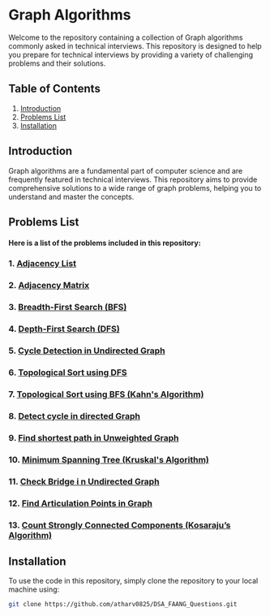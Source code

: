 # Graph Algorithms

Welcome to the repository containing a collection of Graph algorithms commonly asked in technical interviews. This repository is designed to help you prepare for technical interviews by providing a variety of challenging problems and their solutions.

## Table of Contents
1. [Introduction](#introduction)
2. [Problems List](#problems-list)
3. [Installation](#installation)

## Introduction

Graph algorithms are a fundamental part of computer science and are frequently featured in technical interviews. This repository aims to provide comprehensive solutions to a wide range of graph problems, helping you to understand and master the concepts.

## Problems List

#### Here is a list of the problems included in this repository:

### 1. [Adjacency List](AdjacancyList.cpp)
### 2. [Adjacency Matrix](AdjacancyMatrix.cpp)
### 3. [Breadth-First Search (BFS)](BSF.cpp)
### 4. [Depth-First Search (DFS)](DSF.cpp)
### 5. [Cycle Detection in Undirected Graph](isCycle.cpp)
### 6. [Topological Sort using DFS](Topological_sort.cpp)
### 7. [Topological Sort using BFS (Kahn's Algorithm)](TopologicalSort_BFS_Kahns_Algo.cpp)
### 8. [Detect cycle in directed Graph](isCycleDirected.cpp) 
### 9. [Find shortest path in Unweighted Graph](shortestPathUW.cpp)
### 10. [Minimum Spanning Tree (Kruskal's Algorithm)](minimumSpanningTree.cpp)
### 11. [Check Bridge i n Undirected Graph](CheckBridge.cpp)
### 12. [Find Articulation Points in Graph](Articulations_points.cpp)
### 13. [Count Strongly Connected Components (Kosaraju’s Algorithm)](kosarajus_Algorithm.cpp)
## Installation

To use the code in this repository, simply clone the repository to your local machine using:

```sh
git clone https://github.com/atharv0825/DSA_FAANG_Questions.git
